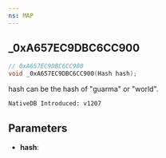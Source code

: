 ```yaml
---
ns: MAP
---
```

## _0xA657EC9DBC6CC900

```c
// 0xA657EC9DBC6CC900
void _0xA657EC9DBC6CC900(Hash hash);
```

hash can be the hash of "guarma" or "world".

```
NativeDB Introduced: v1207
```

## Parameters
* **hash**:
